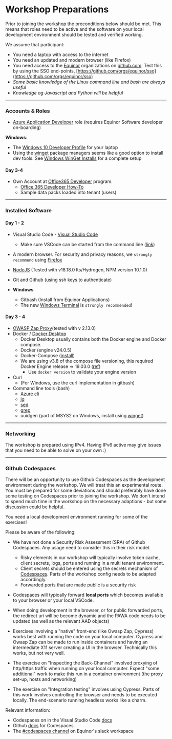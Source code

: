 # Workshop Preparations

Prior to joining the workshop the preconditions below should be met. This means that roles need to be active and the software on your local development environment should be tested and verified working.

We assume that participant:

- You need a laptop with access to the internet
- You need an updated and modern browser (like Firefox)
- You need access to the [Equinor](https://github.com/equinor) organizations on [github.com](https://github.com). Test this by using the SSO end-points, [https://github.com/orgs/equinor/sso](https://github.com/orgs/equinor/sso)
- *Some basic knowledge of the Linux command line and bash are always useful*
- *Knowledge og Javascript and Python will be helpful*

---

### Accounts & Roles

* [Azure Application Developer](https://docs.omnia.equinor.com/governance/iam/App-General-Info/) role (requires Equinor Software developer on-boarding)

__Windows__:

* The [Windows 10 Developer Profile](https://accessit.equinor.com/Search/Search?term=windows+10+developer) for your laptop
* Using the [winget](https://learn.microsoft.com/en-us/windows/package-manager/winget/) package managers seems like a good option to install dev tools. See [Windows WinGet Installs](windows-winget.md) for a complete setup

#### Day 3-4

* Own Account at [Office365 Developer](https://developer.microsoft.com/en-us/microsoft-365/dev-program) program.
  * [Office 365 Developer How-To](o365_dev_howto.md)
  * Sample data packs loaded into tenant (users)

---

### Installed Software

#### Day 1 - 2

* Visual Studio Code - [Visual Studio Code](https://code.visualstudio.com/)
  * Make sure VSCode can be started from the command line ([link](https://code.visualstudio.com/docs/editor/command-line#_launching-from-command-line))
* A modern browser. For security and privacy reasons, we `strongly recommend` using [Firefox](https://www.mozilla.org/en-US/firefox/new/)
* [NodeJS](https://nodejs.org/en/download/) (Tested with v18.18.0 lts/Hydrogen, NPM version 10.1.0)
* Git and Github (using ssh keys to authenticate)

* __Windows__
  * Gitbash (Install from Equinor Applications)
  * The new [Windows Terminal](https://aka.ms/terminal) is `strongly recommended`!

#### Day 3 - 4

* [OWASP Zap Proxy](https://www.zaproxy.org/)(tested with v 2.13.0)
* Docker / [Docker Desktop](https://www.docker.com/products/docker-desktop)
  * Docker Desktop usually contains both the Docker engine and Docker compose.
  * Docker (engine v24.0.5)
  * Docker-Compose ([install](https://docs.docker.com/compose/install/))
  * We are using v3.8 of the compose file versioning, this required Docker Engine release => 19.03.0 ([ref](https://docs.docker.com/compose/compose-file/compose-versioning/))
    * Use ```docker version``` to validate your engine version
* Curl
  * (For Windows, use the curl implementation in gitbash)
* Command line tools (bash)
  * [Azure cli](https://learn.microsoft.com/en-us/cli/azure/?view=azure-cli-latest)
  * [jq](https://jqlang.github.io/jq/)
  * [sed](https://manpages.ubuntu.com/manpages/trusty/man1/sed.1.html)
  * [grep](https://manpages.ubuntu.com/manpages/trusty/man1/grep.1.html)
  * uuidgen (part of MSYS2 on Windows, install using [winget](windows-winget.md))

---

### Networking

The workshop is prepared using IPv4. Having IPv6 active may give issues that you need to be able to solve on your own :)

---

### Github Codespaces

There will be an opportunity to use Github Codespaces as the development environment during the workshop. We will treat this an experimental route. You must be prepared for some deviations and should preferably have done some testing on Codespaces prior to joining the workshop. We don't intend to spend much time in the workshop on the necessary adaptions - but some discussion could be helpful.

You need a local development environment running for some of the exercises!

Please be aware of the following:

* We have not done a Security Risk Assessment (SRA) of Github Codespaces. Any usage need to consider this in their risk model.
  * Risky elements in our workshop will typically involve token cache, client secrets, logs, ports and running in a multi tenant environment.
  * Client secrets should be entered using the secrets mechanism of [Codespaces](https://docs.github.com/en/codespaces/managing-your-codespaces/managing-encrypted-secrets-for-your-codespaces). Parts of the workshop config needs to be adapted accordingly.
  * Forwarded ports that are made public is a security risk
* Codespaces will typically forward __local ports__ which becomes available to your browser or your local VSCode.

* When doing development in the browser, or for public forwarded ports, the redirect uri will be become dynamic and the PAWA code needs to be updated (as well as the relevant AAD objects)
* Exercises involving a "native" front-end (like Owasp Zap, Cypress) works best with running the code on your local computer. Cypress and Owasp Zap can be made to run inside containers and having an intermediate X11 server creating a UI in the browser. Technically this works, but not very well.
* The exercise on "Inspecting the Back-Channel" involved proxying of http/https traffic when running on your local computer. Expect "some additional" work to make this run in a container environment (the proxy set-up, hosts and networking)
* The exercise on "Integration testing" involves using Cypress. Parts of this work involves controlling the browser and needs to be executed locally. The end-scenario running headless works like a charm.
  
Relevant information:

* Codespaces on in the Visual Studio Code [docs](https://code.visualstudio.com/docs/remote/codespaces)
* Github [docs](https://docs.github.com/en/codespaces) for Codespaces.
* The [#codespaces channel](https://equinor.slack.com/archives/C02J6J83L3G) on Equinor's slack workspace

